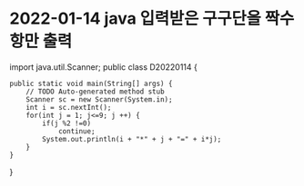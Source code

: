# 2022-01-14 java 입력받은 구구단을 짝수항만 출력
import java.util.Scanner;
public class D20220114 {

	public static void main(String[] args) {
		// TODO Auto-generated method stub
		Scanner sc = new Scanner(System.in);
		int i = sc.nextInt();
		for(int j = 1; j<=9; j ++) {
			if(j %2 !=0)
				continue;
			System.out.println(i + "*" + j + "=" + i*j);
		}
	}

}
